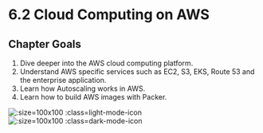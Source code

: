 # 6.2 Cloud Computing on AWS

## Chapter Goals
 1. Dive deeper into the AWS cloud computing platform.
 2. Understand AWS specific services such as EC2, S3, EKS, Route 53 and the enterprise application.
 3. Learn how Autoscaling works in AWS.
 4. Learn how to build AWS images with Packer.

![](../img/goals_light.svg ':size=100x100 :class=light-mode-icon')
![](../img/goals_dark.svg ':size=100x100 :class=dark-mode-icon')

